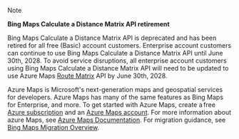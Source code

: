 > [!NOTE]
> **Bing Maps Calculate a Distance Matrix API retirement**
>
> Bing Maps Calculate a Distance Matrix API is deprecated and has been retired for all free (Basic) account customers. Enterprise account customers can continue to use Bing Maps Calculate a Distance Matrix API until June 30th, 2028. To avoid service disruptions, all enterprise account customers using Bing Maps Calculate a Distance Matrix API will need to be updated to use Azure Maps [Route Matrix](/rest/api/maps/route/get-route-matrix) API by June 30th, 2028.
>
> Azure Maps is Microsoft's next-generation maps and geospatial services for developers. Azure Maps has many of the same features as Bing Maps for Enterprise, and more. To get started with Azure Maps, create a free [Azure subscription](https://azure.microsoft.com/free) and an [Azure Maps account](/azure/azure-maps/how-to-manage-account-keys#create-a-new-account). For more information about azure Maps, see [Azure Maps Documentation](/azure/azure-maps/). For migration guidance, see [Bing Maps Migration Overview](/azure/azure-maps/migrate-bing-maps-overview).


